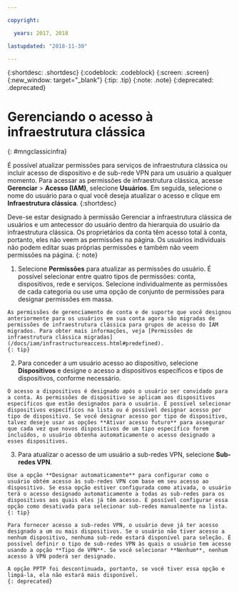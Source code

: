 ```yaml
---

copyright:

  years: 2017, 2018

lastupdated: "2018-11-30"

---
```


{:shortdesc: .shortdesc}
{:codeblock: .codeblock}
{:screen: .screen}
{:new_window: target="_blank"}
{:tip: .tip}
{:note: .note}
{:deprecated: .deprecated}

# Gerenciando o acesso à infraestrutura clássica
{: #mngclassicinfra}

É possível atualizar permissões para serviços de infraestrutura clássica ou incluir acesso de dispositivo e de sub-rede VPN para um usuário a qualquer momento. Para acessar as permissões de infraestrutura clássica, acesse **Gerenciar** &gt; **Acesso (IAM)**, selecione **Usuários**. Em seguida, selecione o nome do usuário para o qual você deseja atualizar o acesso e clique em **Infraestrutura clássica**.
{:shortdesc}

Deve-se estar designado à permissão Gerenciar a infraestrutura clássica de usuários e um antecessor do usuário dentro da hierarquia do usuário da infraestrutura clássica. Os proprietários da conta têm acesso total à conta, portanto, eles não veem as permissões na página. Os usuários individuais não podem editar suas próprias permissões e também não veem permissões na página.
{: note}

  1. Selecione **Permissões** para atualizar as permissões do usuário. É possível selecionar entre quatro tipos de permissões: conta, dispositivos, rede e serviços. Selecione individualmente as permissões de cada categoria ou use uma opção de conjunto de permissões para designar permissões em massa.

    As permissões de gerenciamento de conta e de suporte que você designou anteriormente para os usuários em sua conta agora são migradas de permissões de infraestrutura clássica para grupos de acesso do IAM migrados. Para obter mais informações, veja [Permissões de infraestrutura clássica migradas](/docs/iam/infrastructureaccess.html#predefined).
    {: tip}

  2. Para conceder a um usuário acesso ao dispositivo, selecione **Dispositivos** e designe o acesso a dispositivos específicos e tipos de dispositivos, conforme necessário.

    O acesso a dispositivos é designado após o usuário ser convidado para a conta. As permissões de dispositivo se aplicam aos dispositivos específicos que estão designados para o usuário. É possível selecionar dispositivos específicos na lista ou é possível designar acesso por tipo de dispositivo. Se você designar acesso por tipo de dispositivo, talvez deseje usar as opções **Ativar acesso futuro** para assegurar que cada vez que novos dispositivos de um tipo específico forem incluídos, o usuário obtenha automaticamente o acesso designado a esses dispositivos.

  3. Para atualizar o acesso de um usuário a sub-redes VPN, selecione **Sub-redes VPN**.

    Use a opção **Designar automaticamente** para configurar como o usuário obtém acesso às sub-redes VPN com base em seu acesso ao dispositivo. Se essa opção estiver configurada como ativada, o usuário terá o acesso designado automaticamente a todas as sub-redes para os dispositivos aos quais eles já têm acesso. É possível configurar essa opção como desativada para selecionar sub-redes manualmente na lista.
    {: tip}

    Para fornecer acesso a sub-redes VPN, o usuário deve já ter acesso designado a um ou mais dispositivos. Se o usuário não tiver acesso a nenhum dispositivo, nenhuma sub-rede estará disponível para seleção. É possível definir o tipo de sub-redes VPN às quais o usuário tem acesso usando a opção **Tipo de VPN**. Se você selecionar **Nenhum**, nenhum acesso à VPN poderá ser designado.

    A opção PPTP foi descontinuada, portanto, se você tiver essa opção e limpá-la, ela não estará mais disponível.
    {: deprecated}
